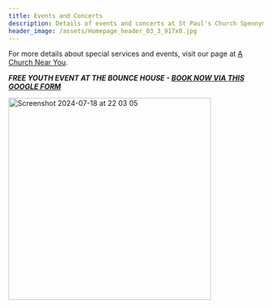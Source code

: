 ```yaml
---
title: Events and Concerts
description: Details of events and concerts at St Paul's Church Spennymoor.
header_image: /assets/Homepage_header_03_3_917x0.jpg
---
```

For more details about special services and events, visit our page at [A Church Near You](https://www.achurchnearyou.com/church/13565/).

_**FREE YOUTH EVENT AT THE BOUNCE HOUSE - [BOOK NOW VIA THIS GOOGLE FORM](https://forms.gle/rqxUU9MmxiGRrz1YA)**_

<img width="400" alt="Screenshot 2024-07-18 at 22 03 05" src="https://github.com/user-attachments/assets/a7f5e19f-a11a-4878-9112-3bfea9793e88">
